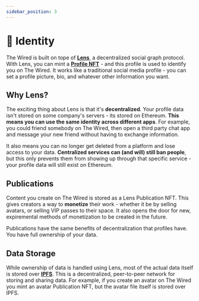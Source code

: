 ```yaml
---
sidebar_position: 3
---
```


# 🌿 Identity

The Wired is built on tope of **[Lens](https://lens.xyz/)**, a decentralized social graph protocol. With Lens, you can mint a **[Profile NFT](https://docs.lens.xyz/docs/profile)** - and this profile is used to identify you on The Wired. It works like a traditional social media profile - you can set a profile picture, bio, and whatever other information you want.

## Why Lens?

The exciting thing about Lens is that it's **decentralized**. Your profile data isn't stored on some company's servers - its stored on Ethereum. **This means you can use the same identity across different apps**. For example, you could friend somebody on The Wired, then open a third party chat app and message your new friend without having to exchange information.

It also means you can no longer get deleted from a platform and lose access to your data. **Centralized services can (and will) still ban people**, but this only prevents them from showing up through that specific service - your profile data will still exist on Ethereum.

## Publications

Content you create on The Wired is stored as a Lens Publication NFT. This gives creators a way to **monetize** their work - whether it be by selling avatars, or selling VIP passes to their space. It also opens the door for new, expiremental methods of monetization to be created in the future.

Publications have the same benefits of decentralization that profiles have. You have full ownership of your data.

## Data Storage

While ownership of data is handled using Lens, most of the actual data itself is stored over **[IPFS](https://ipfs.io/)**. This is a decentralized, peer-to-peer network for storing and sharing data. For example, if you create an avatar on The Wired you mint an avatar Publication NFT, but the avatar file itself is stored over IPFS.
